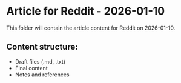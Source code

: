 # Article for Reddit - 2026-01-10

This folder will contain the article content for Reddit on 2026-01-10.

## Content structure:
- Draft files (.md, .txt)
- Final content
- Notes and references
